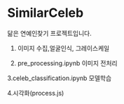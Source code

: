 # SimilarCeleb
닮은 연예인찾기 프로젝트입니다.


1. 이미지 수집,얼굴인식, 그레이스케일

2. pre_processing.ipynb
이미지 전처리

3.celeb_classification.ipynb
모델학습

4.시각화(process.js)